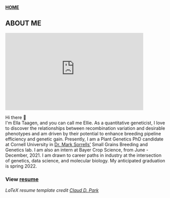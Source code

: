 **<span style="color: grey;"> [HOME](./index.md) </span>**

## ABOUT ME  

<iframe id="vp15vGyR" title="Video Player" width="432" height="243" frameborder="0" src="https://s3.amazonaws.com/embed.animoto.com/play.html?w=swf/production/vp1&e=1593353759&f=5vGyRNhsfUFSkfTVx28UbQ&d=0&m=p&r=360p&volume=100&start_res=undefined&i=m&asset_domain=s3-p.animoto.com&animoto_domain=animoto.com&options=" allowfullscreen></iframe>

Hi there 👋  
I'm Ella Taagen, and you can call me Ellie. As a quantitative geneticist, I love to discover the relationships between recombination variation and desirable phenotypes and am driven by their potential to enhance breeding pipeline efficiency and genetic gain. Presently, I am a Plant Genetics PhD candidate at Cornell University in [Dr. Mark Sorrells’](https://plbrgen.cals.cornell.edu/people/mark-sorrells/) Small Grains Breeding and Genetics lab. I am also an intern at Bayer Crop Science, from June - December, 2021. I am drawn to career paths in industry at the intersection of genetics, data science, and molecular biology. My anticipated graduation is spring 2022. 


### **View [resume](./Taagen_resume.pdf)**  
*LaTeX resume template credit [Claud D. Park](https://github.com/posquit0/Awesome-CV)*

